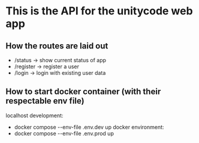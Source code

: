 # This is the API for the unitycode web app

## How the routes are laid out
- /status -> show current status of app
- /register -> register a user
- /login -> login with existing user data

## How to start docker container (with their respectable env file)
localhost development:
- docker compose --env-file .env.dev up
docker environment:
- docker compose --env-file .env.prod up
